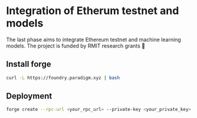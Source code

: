 # Integration of Etherum testnet and models

The last phase aims to integrate Ethereum testnet and machine learning models. The project is funded by RMIT research grants 🌳

## Install forge

```bash
curl -L https://foundry.paradigm.xyz | bash
```

## Deployment

```bash
forge create --rpc-url <your_rpc_url> --private-key <your_private_key> src/MLModels.sol:MLModels
```
